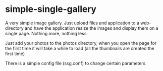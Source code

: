 simple-single-gallery
=====================

A very simple image gallery. Just upload files and application to a web-directory and have the application resize the images and display them on a single page. Nothing more, nothing less.

Just add your photos to the photos directory, when you open the page for the first time it will take a while to load (all the thumbnails are created the first time)

There is a simple config file (ssg.conf) to change certain parameters.